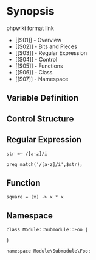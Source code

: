 # Synopsis

phpwiki format link

- [[S01]] - Overview
- [[S02]] - Bits and Pieces
- [[S03]] - Regular Expression
- [[S04]] - Control
- [[S05]] - Functions
- [[S06]] - Class
- [[S07]] - Namespace

## Variable Definition

## Control Structure

## Regular Expression

    str =~ /[a-z]/i

    preg_match('/[a-z]/i',$str);

## Function

    square = (x) -> x * x

## Namespace

    class Module::Submodule::Foo {

    }

    namespace Module\Submodule\Foo;
